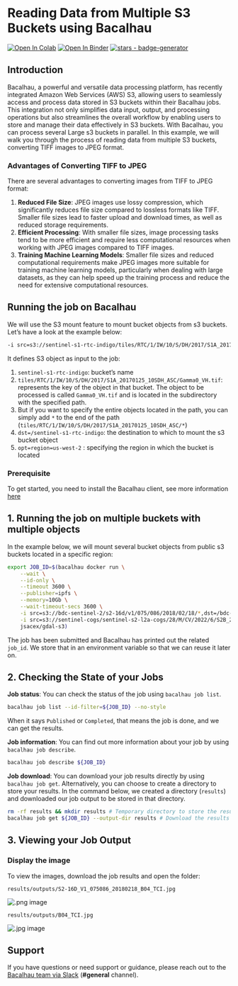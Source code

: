 # Reading Data from Multiple S3 Buckets using Bacalhau

[![Open In Colab](https://colab.research.google.com/assets/colab-badge.svg)](https://colab.research.google.com/github/bacalhau-project/examples/blob/main/workload-onboarding/Reading-from-Multiple-S3-buckets/index.ipynb) [![Open In Binder](https://mybinder.org/badge.svg)](https://mybinder.org/v2/gh/bacalhau-project/examples/HEAD?labpath=workload-onboarding/Reading-from-Multiple-S3-buckets/index.ipynb) [![stars - badge-generator](https://img.shields.io/github/stars/bacalhau-project/bacalhau?style=social)](https://github.com/bacalhau-project/bacalhau)

## Introduction

Bacalhau, a powerful and versatile data processing platform, has recently integrated Amazon Web Services (AWS) S3, allowing users to seamlessly access and process data stored in S3 buckets within their Bacalhau jobs. This integration not only simplifies data input, output, and processing operations but also streamlines the overall workflow by enabling users to store and manage their data effectively in S3 buckets. With Bacalhau, you can process several Large s3 buckets in parallel. In this example, we will walk you through the process of reading data from multiple S3 buckets, converting TIFF images to JPEG format.

### Advantages of Converting TIFF to JPEG

There are several advantages to converting images from TIFF to JPEG format:

1. **Reduced File Size**: JPEG images use lossy compression, which significantly reduces file size compared to lossless formats like TIFF. Smaller file sizes lead to faster upload and download times, as well as reduced storage requirements.
2. **Efficient Processing**: With smaller file sizes, image processing tasks tend to be more efficient and require less computational resources when working with JPEG images compared to TIFF images.
3. **Training Machine Learning Models**: Smaller file sizes and reduced computational requirements make JPEG images more suitable for training machine learning models, particularly when dealing with large datasets, as they can help speed up the training process and reduce the need for extensive computational resources.

## Running the job on Bacalhau

We will use the S3 mount feature to mount bucket objects from s3 buckets. Let’s have a look at the example below:

```bash
-i src=s3://sentinel-s1-rtc-indigo/tiles/RTC/1/IW/10/S/DH/2017/S1A_20170125_10SDH_ASC/Gamma0_VH.tif,dst=/sentinel-s1-rtc-indigo/,opt=region=us-west-2
```

It defines S3 object as input to the job:

1. `sentinel-s1-rtc-indigo`: bucket’s name
2. `tiles/RTC/1/IW/10/S/DH/2017/S1A_20170125_10SDH_ASC/Gamma0_VH.tif`: represents the key of the object in that bucket. The object to be processed is called `Gamma0_VH.tif` and is located in the subdirectory with the specified path.
3. But if you want to specify the entire objects located in the path, you can simply add `*` to the end of the path (`tiles/RTC/1/IW/10/S/DH/2017/S1A_20170125_10SDH_ASC/*`)
4. `dst=/sentinel-s1-rtc-indigo`: the destination to which to mount the s3 bucket object
5. `opt=region=us-west-2` : specifying the region in which the bucket is located

### Prerequisite

To get started, you need to install the Bacalhau client, see more information [here](../../getting-started/installation.md)

## 1. Running the job on multiple buckets with multiple objects

In the example below, we will mount several bucket objects from public s3 buckets located in a specific region:

```bash
export JOB_ID=$(bacalhau docker run \
    --wait \
    --id-only \
    --timeout 3600 \
    --publisher=ipfs \
    --memory=10Gb \
    --wait-timeout-secs 3600 \
    -i src=s3://bdc-sentinel-2/s2-16d/v1/075/086/2018/02/18/*,dst=/bdc-sentinel-2/,opt=region=us-west-2  \
    -i src=s3://sentinel-cogs/sentinel-s2-l2a-cogs/28/M/CV/2022/6/S2B_28MCV_20220620_0_L2A/*,dst=/sentinel-cogs/,opt=region=us-west-2 \
    jsacex/gdal-s3)
```

The job has been submitted and Bacalhau has printed out the related `job_id`. We store that in an environment variable so that we can reuse it later on.

## 2. Checking the State of your Jobs

**Job status**: You can check the status of the job using `bacalhau job list`.

```bash
bacalhau job list --id-filter=${JOB_ID} --no-style
```

When it says `Published` or `Completed`, that means the job is done, and we can get the results.

**Job information**: You can find out more information about your job by using `bacalhau job describe`.

```bash
bacalhau job describe ${JOB_ID}
```

**Job download**: You can download your job results directly by using `bacalhau job get`. Alternatively, you can choose to create a directory to store your results. In the command below, we created a directory (`results`) and downloaded our job output to be stored in that directory.

```bash
rm -rf results && mkdir results # Temporary directory to store the results
bacalhau job get ${JOB_ID} --output-dir results # Download the results
```

## 3. Viewing your Job Output

### Display the image

To view the images, download the job results and open the folder:

```
results/outputs/S2-16D_V1_075086_20180218_B04_TCI.jpg
```

![.png image](../../.gitbook/assets/index\_19\_1.png)

```
results/outputs/B04_TCI.jpg
```

![.jpg image](../../.gitbook/assets/index\_19\_3.png)

## Support

If you have questions or need support or guidance, please reach out to the [Bacalhau team via Slack](https://bacalhauproject.slack.com/ssb/redirect) (**#general** channel).
